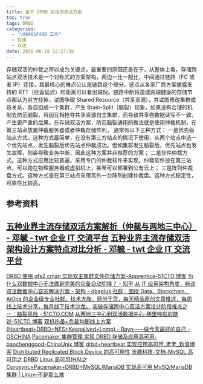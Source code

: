 ```yaml
---
title: 基于 DRBD 实现的双活方案
toc: true
tags: DRBD
categories:
  - "\U0001F4BB 工作"
  - 存储
  - 双活
date: 2020-06-18 12:27:56
---
```

存储双活的仲裁之所以成为关键点，最重要的原因还是在于，从整体上看，存储跨站点双活技术是一个对称式的方案架构，两边一比一配比，中间通过链路（FC 或者 IP）连接，其最核心的难点公认是链路这个部分，这点从各家厂商方案披露支持的 RTT（往返延迟）和距离可以看出端倪。链路中断将造成两端健康的存储节点都认为对方挂掉，试图争取 Shared Resource（共享资源），并试图修改集群成员关系，各自组成一个集群，产生 Brain-Split（脑裂）现象，如果没有合理的机制去防范脑裂，将因互相抢夺共享资源自立集群，而导致共享卷数据读写不一致，产生更严重的后果。在存储双活方案，防范脑裂通用的做法就是使用仲裁机制，在第三站点放置仲裁服务器或者仲裁存储阵列。
通常有以下三种方式：
一是优先级站点方式。这种方式最简单，在没有第三方站点的情况下使用，从两个站点中选一个优先站点，发生脑裂后优先站点仲裁成功。但如集群发生脑裂后，优先站点也发生故障，则会导致业务中断，因此这种方案并非推荐的方案；
二是软件仲裁方式。这种方式应用比较普遍，采用专门的仲裁软件来实现，仲裁软件放在第三站点，可以跑在物理服务器或虚拟机上，甚至可以部署到公有云上；
三是阵列仲裁盘方式。这种方式是在第三站点采用另外一台阵列创建仲裁盘。这种方式稳定性，可靠性比较高。

## 参考资料

[五种业界主流存储双活方案解析（仲裁与两地三中心） - 邓毓 - twt 企业 IT 交流平台](https://www.talkwithtrend.com/Article/245299)
[五种业界主流存储双活架构设计方案特点对比分析 - 邓毓 - twt 企业 IT 交流平台](https://www.talkwithtrend.com/Article/244809)
---
[DRBD 使用 gfs2,cman 实现双主集群文件存储方案-Apprentice-51CTO 博客](https://blog.51cto.com/apprentice/1400869)
[为什么双数据中心无法做到完美的灾备自动切换？ - 知乎](https://zhuanlan.zhihu.com/p/136877267)
[从 IT 应用架构角度，畅谈双活数据中心容灾解决方案 - 架构 - dbaplus 社群：围绕 Data、Blockchain、AiOps 的企业级专业社群。技术大咖、原创干货，每天精品原创文章推送，每周线上技术分享，每月线下技术沙龙。](https://dbaplus.cn/news-21-1223-1.html)
[突破存储跨中心双活方案设计阶段难点之一：脑裂风险 - 51CTO.COM](https://stor.51cto.com/art/201710/554440.htm)
[从两地三中心到双活数据中心-稀里哗啦的瞎说-51CTO 博客](https://blog.51cto.com/leesbing/1769519)
[双机热备+负载均衡线上方案(Heartbeat+DRBD+NFS+Keepalived+Lnmp) - Rayn——做今天最好的自己 - OSCHINA](https://my.oschina.net/Rayn/blog/161012)
[Pacemaker 集群管理 实现 DRBD 存储及应用高可用-baochenggood-ChinaUnix 博客](http://blog.chinaunix.net/uid-26719405-id-4711740.html)
[drbd+heartbeat 实现应用高可用_老老_新浪博客](http://blog.sina.com.cn/s/blog_53c33d890100bf50.html)
[Distributed Replicated Block Device 的高可用性](https://www.ibm.com/developerworks/cn/linux/l-drbd/index.html)
[沃趣科技-文档-MySQL 高可用之 DRBD](http://www.woqutech.com/docs_info.php?id=513)
[Linux 高可用(HA)之 Corosync+Pacemaker+DRBD+MySQL/MariaDB 实现高可用 MySQ/MariaDB 集群 | Linux–不是那么难](https://www.dwhd.org/20150530_014731.html)
